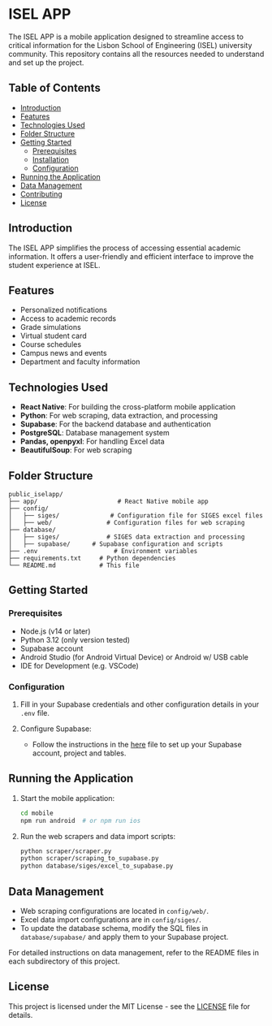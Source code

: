# ISEL APP

The ISEL APP is a mobile application designed to streamline access to critical information for the Lisbon School of Engineering (ISEL) university community. This repository contains all the resources needed to understand and set up the project.

## Table of Contents

- [Introduction](#introduction)
- [Features](#features)
- [Technologies Used](#technologies-used)
- [Folder Structure](#folder-structure)
- [Getting Started](#getting-started)
  - [Prerequisites](#prerequisites)
  - [Installation](#installation)
  - [Configuration](#configuration)
- [Running the Application](#running-the-application)
- [Data Management](#data-management)
- [Contributing](#contributing)
- [License](#license)

## Introduction

The ISEL APP simplifies the process of accessing essential academic information. It offers a user-friendly and efficient interface to improve the student experience at ISEL.

## Features

- Personalized notifications
- Access to academic records
- Grade simulations
- Virtual student card
- Course schedules
- Campus news and events
- Department and faculty information

## Technologies Used

- **React Native**: For building the cross-platform mobile application
- **Python**: For web scraping, data extraction, and processing
- **Supabase**: For the backend database and authentication
- **PostgreSQL**: Database management system
- **Pandas, openpyxl**: For handling Excel data
- **BeautifulSoup**: For web scraping

## Folder Structure

```
public_iselapp/
├── app/                      # React Native mobile app
├── config/
│   ├── siges/              # Configuration file for SIGES excel files
│   ├── web/               # Configuration files for web scraping
├── database/
│   ├── siges/             # SIGES data extraction and processing
│   ├── supabase/      # Supabase configuration and scripts
├── .env                     # Environment variables
├── requirements.txt     # Python dependencies
└── README.md            # This file
```

## Getting Started

### Prerequisites

- Node.js (v14 or later)
- Python 3.12 (only version tested)
- Supabase account
- Android Studio (for Android Virtual Device) or Android w/ USB cable
- IDE for Development (e.g. VSCode)

### Configuration

1. Fill in your Supabase credentials and other configuration details in your `.env` file.

2. Configure Supabase:
   - Follow the instructions in the [here](../main/database/supabase/readme.md) file to set up your Supabase account, project and tables.

## Running the Application

1. Start the mobile application:

   ```bash
   cd mobile
   npm run android  # or npm run ios
   ```

2. Run the web scrapers and data import scripts:
   ```bash
   python scraper/scraper.py
   python scraper/scraping_to_supabase.py
   python database/siges/excel_to_supabase.py
   ```

## Data Management

- Web scraping configurations are located in `config/web/`.
- Excel data import configurations are in `config/siges/`.
- To update the database schema, modify the SQL files in `database/supabase/` and apply them to your Supabase project.

For detailed instructions on data management, refer to the README files in each subdirectory of this project.

## License

This project is licensed under the MIT License - see the [LICENSE](LICENSE) file for details.

